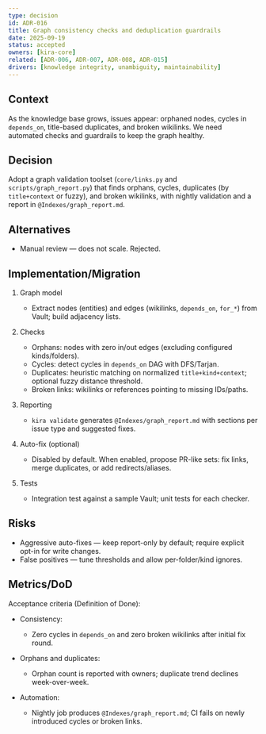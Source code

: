 ```yaml
---
type: decision
id: ADR-016
title: Graph consistency checks and deduplication guardrails
date: 2025-09-19
status: accepted
owners: [kira-core]
related: [ADR-006, ADR-007, ADR-008, ADR-015]
drivers: [knowledge integrity, unambiguity, maintainability]
---
```


## Context

As the knowledge base grows, issues appear: orphaned nodes, cycles in `depends_on`, title-based duplicates, and broken wikilinks. We need automated checks and guardrails to keep the graph healthy.

## Decision

Adopt a graph validation toolset (`core/links.py` and `scripts/graph_report.py`) that finds orphans, cycles, duplicates (by `title+context` or fuzzy), and broken wikilinks, with nightly validation and a report in `@Indexes/graph_report.md`.

## Alternatives

- Manual review — does not scale. Rejected.

## Implementation/Migration

1) Graph model
   - Extract nodes (entities) and edges (wikilinks, `depends_on`, `for_*`) from Vault; build adjacency lists.

2) Checks
   - Orphans: nodes with zero in/out edges (excluding configured kinds/folders).
   - Cycles: detect cycles in `depends_on` DAG with DFS/Tarjan.
   - Duplicates: heuristic matching on normalized `title+kind+context`; optional fuzzy distance threshold.
   - Broken links: wikilinks or references pointing to missing IDs/paths.

3) Reporting
   - `kira validate` generates `@Indexes/graph_report.md` with sections per issue type and suggested fixes.

4) Auto-fix (optional)
   - Disabled by default. When enabled, propose PR-like sets: fix links, merge duplicates, or add redirects/aliases.

5) Tests
   - Integration test against a sample Vault; unit tests for each checker.

## Risks

- Aggressive auto-fixes — keep report-only by default; require explicit opt-in for write changes.
- False positives — tune thresholds and allow per-folder/kind ignores.

## Metrics/DoD

Acceptance criteria (Definition of Done):

- Consistency:
  - Zero cycles in `depends_on` and zero broken wikilinks after initial fix round.

- Orphans and duplicates:
  - Orphan count is reported with owners; duplicate trend declines week-over-week.

- Automation:
  - Nightly job produces `@Indexes/graph_report.md`; CI fails on newly introduced cycles or broken links.
